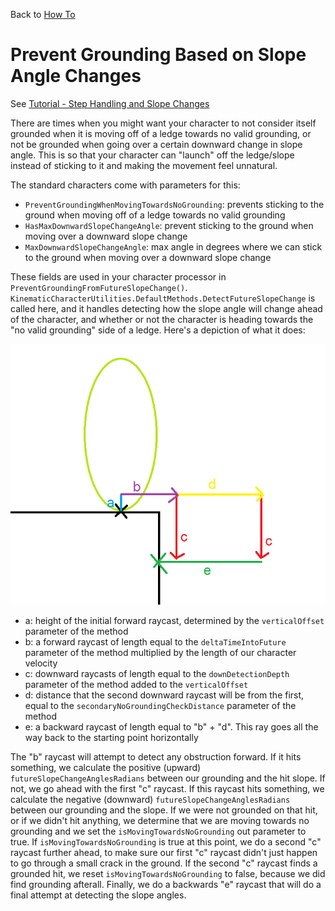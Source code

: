 Back to [How To](../how-to.md)

# Prevent Grounding Based on Slope Angle Changes

See [Tutorial - Step Handling and Slope Changes](../Tutorial/tutorial-steps-and-slopes.md)

There are times when you might want your character to not consider itself grounded when it is moving off of a ledge towards no valid grounding, or not be grounded when going over a certain downward change in slope angle. This is so that your character can "launch" off the ledge/slope instead of sticking to it and making the movement feel unnatural. 

The standard characters come with parameters for this:
* `PreventGroundingWhenMovingTowardsNoGrounding`: prevents sticking to the ground when moving off of a ledge towards no valid grounding
* `HasMaxDownwardSlopeChangeAngle`: prevent sticking to the ground when moving over a downward slope change
* `MaxDownwardSlopeChangeAngle`: max angle in degrees where we can stick to the ground when moving over a downward slope change

These fields are used in your character processor in `PreventGroundingFromFutureSlopeChange()`. `KinematicCharacterUtilities.DefaultMethods.DetectFutureSlopeChange` is called here, and it handles detecting how the slope angle will change ahead of the character, and whether or not the character is heading towards the "no valid grounding" side of a ledge. Here's a depiction of what it does:

![](../Images/howto_slopechangedetection.png)

* a: height of the initial forward raycast, determined by the `verticalOffset` parameter of the method
* b: a forward raycast of length equal to the `deltaTimeIntoFuture` parameter of the method multiplied by the length of our character velocity
* c: downward raycasts of length equal to the `downDetectionDepth` parameter of the method added to the `verticalOffset`
* d: distance that the second downward raycast will be from the first, equal to the `secondaryNoGroundingCheckDistance` parameter of the method
* e: a backward raycast of length equal to "b" + "d". This ray goes all the way back to the starting point horizontally

The "b" raycast will attempt to detect any obstruction forward. If it hits something, we calculate the positive (upward) `futureSlopeChangeAnglesRadians` between our grounding and the hit slope. If not, we go ahead with the first "c" raycast. If this raycast hits something, we calculate the negative (downward) `futureSlopeChangeAnglesRadians` between our grounding and the slope. If we were not grounded on that hit, or if we didn't hit anything, we determine that we are moving towards no grounding and we set the `isMovingTowardsNoGrounding` out parameter to true. If `isMovingTowardsNoGrounding` is true at this point, we do a second "c" raycast further ahead, to make sure our first "c" raycast didn't just happen to go through a small crack in the ground. If the second "c" raycast finds a grounded hit, we reset `isMovingTowardsNoGrounding` to false, because we did find grounding afterall. Finally, we do a backwards "e" raycast that will do a final attempt at detecting the slope angles.